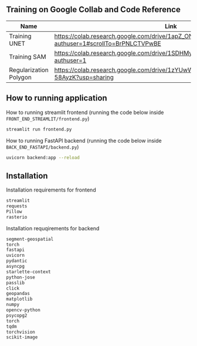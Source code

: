 ## Training on Google Collab and Code Reference

| Name | Link |
| ------ | ------ |
| Training UNET | https://colab.research.google.com/drive/1apZ_ONt5VLUbEXI-jWcDxdXlTDLlllLw?authuser=1#scrollTo=BrPNLCTVPwBE |
| Training SAM | https://colab.research.google.com/drive/1SDHMyp0Ok9lzHXt0IU_r74JOwi9k9Bb4?authuser=1 |
| Regularization Polygon | https://colab.research.google.com/drive/1zYUwW00G5N9FOCrAPJAcqQKD9-58AyzK?usp=sharing |

## How to running application

How to running streamlit frontend (running the code below inside `FRONT_END_STREAMLIT/frontend.py`)

```sh
streamlit run frontend.py
```

How to running FastAPI backend (running the code below inside `BACK_END_FASTAPI/backend.py`)

```sh
uvicorn backend:app --reload
```

## Installation

Installation requirements for frontend
```sh
streamlit
requests
Pillow
rasterio
```

Installation requqirements for backend

```sh
segment-geospatial
torch
fastapi
uvicorn
pydantic
asyncpg
starlette-context
python-jose
passlib
click
geopandas
matplotlib
numpy
opencv-python
psycopg2
torch
tqdm
torchvision
scikit-image
```

